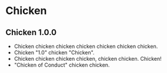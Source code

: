 # Chicken

## Chicken 1.0.0

* Chicken chicken chicken chicken chicken chicken chicken.
* Chicken "1.0" chicken "Chicken".
* Chicken chicken chicken chicken, chicken chicken. Chicken!
* "Chicken of Conduct" chicken chicken.
